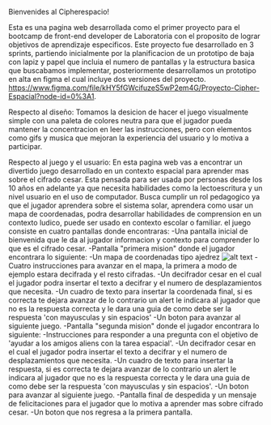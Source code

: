 Bienvenides al Cipherespacio!

Esta es una pagina web desarrollada como el primer proyecto para el bootcamp de front-end developer de Laboratoria con el proposito de lograr objetivos de aprendizaje especificos.
Este proyecto fue desarrollado en 3 sprints, partiendo inicialmente por la planificacion de un prototipo de baja con lapiz y papel que incluia el numero de pantallas y la estructura basica que buscabamos implementar, posteriormente desarrollamos un prototipo en alta en figma el cual incluye dos versiones del proyecto. 
https://www.figma.com/file/kHY5fGWcifuzeS5wP2em4G/Proyecto-Cipher-Espacial?node-id=0%3A1.

Respecto al diseño:
Tomamos la desicion de hacer el juego visualmente simple con una paleta de colores neutra para que el jugador pueda mantener la concentracion en leer las instrucciones, pero con elementos como gifs y musica que mejoran la experiencia del usuario y lo motiva a participar.

Respecto al juego y el usuario:
En esta pagina web vas a encontrar un divertido juego desarrollado en un contexto espacial para aprender mas sobre el cifrado cesar.
Esta pensada para ser usada por personas desde los 10 años en adelante ya que necesita habilidades como la lectoescritura y un nivel usuario en el uso de computador.
Busca cumplir un rol pedagogico ya que el jugador aprendera sobre el sistema solar, aprendera como usar un mapa de coordenadas, podra desarrollar habilidades de comprension en un contexto ludico, puede ser usado en contexto escolar o familiar.
el juego consiste en cuatro pantallas donde encontraras:
 -Una pantalla inicial de bienvenida que le da al jugador informacion y contexto para comprender lo que es el cifrado cesar.
 -Pantalla "primera mision" donde el jugador encontrara lo siguiente:
     -Un mapa de coordenadas tipo ajedrez ![alt text](src/mapafinal.png)
     -Cuatro instrucciones para avanzar en el mapa, la primera a modo de ejemplo estara decifrada y el resto cifradas.
     -Un decifrador cesar en el cual el jugador podra insertar el texto a decifrar y el numero de desplazamientos que necesita.
     -Un cuadro de texto para insertar la coordenada final, si es correcta te dejara avanzar de lo contrario un alert le indicara al jugador que no es la respuesta correcta y le dara una guia de como debe ser la respuesta 'con mayusculas y sin espacios'
     -Un boton para avanzar al siguiente juego.
-Pantalla "segunda mision" donde el jugador encontrara lo siguiente:
     -Instrucciones para responder a una pregunta con el objetivo de 'ayudar a los amigos aliens con la tarea espacial'.
     -Un decifrador cesar en el cual el jugador podra insertar el texto a decifrar y el numero de desplazamientos que necesita.
     -Un cuadro de texto para insertar la respuesta, si es correcta te dejara avanzar de lo contrario un alert le indicara al jugador que no es la respuesta correcta y le dara una guia de como debe ser la respuesta 'con mayusculas y sin espacios'.
     -Un boton para avanzar al siguiente juego.
-Pantalla final de despedida y un mensaje de felicitaciones para el jugador que lo motiva a aprender mas sobre cifrado cesar.
-Un boton que nos regresa a la primera pantalla.


    

